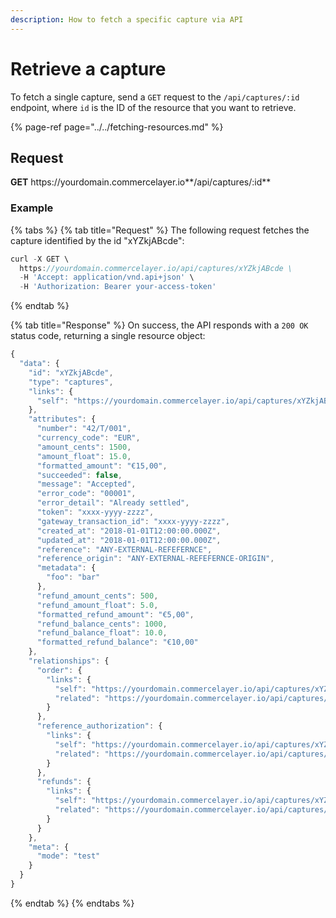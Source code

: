 ```yaml
---
description: How to fetch a specific capture via API
---
```


# Retrieve a capture

To fetch a single capture, send a `GET` request to the `/api/captures/:id` endpoint, where `id` is the ID of the resource that you want to retrieve.

{% page-ref page="../../fetching-resources.md" %}

## Request

**GET** https://<i></i>yourdomain.commercelayer.io**/api/captures/:id**

### **Example**

{% tabs %}
{% tab title="Request" %}
The following request fetches the capture identified by the id "xYZkjABcde":

```javascript
curl -X GET \
  https://yourdomain.commercelayer.io/api/captures/xYZkjABcde \
  -H 'Accept: application/vnd.api+json' \
  -H 'Authorization: Bearer your-access-token'
```
{% endtab %}

{% tab title="Response" %}
On success, the API responds with a `200 OK` status code, returning a single resource object:

```javascript
{
  "data": {
    "id": "xYZkjABcde",
    "type": "captures",
    "links": {
      "self": "https://yourdomain.commercelayer.io/api/captures/xYZkjABcde"
    },
    "attributes": {
      "number": "42/T/001",
      "currency_code": "EUR",
      "amount_cents": 1500,
      "amount_float": 15.0,
      "formatted_amount": "€15,00",
      "succeeded": false,
      "message": "Accepted",
      "error_code": "00001",
      "error_detail": "Already settled",
      "token": "xxxx-yyyy-zzzz",
      "gateway_transaction_id": "xxxx-yyyy-zzzz",
      "created_at": "2018-01-01T12:00:00.000Z",
      "updated_at": "2018-01-01T12:00:00.000Z",
      "reference": "ANY-EXTERNAL-REFEFERNCE",
      "reference_origin": "ANY-EXTERNAL-REFEFERNCE-ORIGIN",
      "metadata": {
        "foo": "bar"
      },
      "refund_amount_cents": 500,
      "refund_amount_float": 5.0,
      "formatted_refund_amount": "€5,00",
      "refund_balance_cents": 1000,
      "refund_balance_float": 10.0,
      "formatted_refund_balance": "€10,00"
    },
    "relationships": {
      "order": {
        "links": {
          "self": "https://yourdomain.commercelayer.io/api/captures/xYZkjABcde/relationships/order",
          "related": "https://yourdomain.commercelayer.io/api/captures/xYZkjABcde/order"
        }
      },
      "reference_authorization": {
        "links": {
          "self": "https://yourdomain.commercelayer.io/api/captures/xYZkjABcde/relationships/reference_authorization",
          "related": "https://yourdomain.commercelayer.io/api/captures/xYZkjABcde/reference_authorization"
        }
      },
      "refunds": {
        "links": {
          "self": "https://yourdomain.commercelayer.io/api/captures/xYZkjABcde/relationships/refunds",
          "related": "https://yourdomain.commercelayer.io/api/captures/xYZkjABcde/refunds"
        }
      }
    },
    "meta": {
      "mode": "test"
    }
  }
}
```
{% endtab %}
{% endtabs %}

